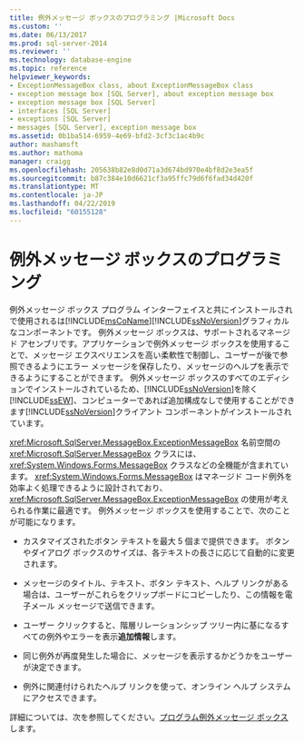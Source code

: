 ```yaml
---
title: 例外メッセージ ボックスのプログラミング |Microsoft Docs
ms.custom: ''
ms.date: 06/13/2017
ms.prod: sql-server-2014
ms.reviewer: ''
ms.technology: database-engine
ms.topic: reference
helpviewer_keywords:
- ExceptionMessageBox class, about ExceptionMessageBox class
- exception message box [SQL Server], about exception message box
- exception message box [SQL Server]
- interfaces [SQL Server]
- exceptions [SQL Server]
- messages [SQL Server], exception message box
ms.assetid: 0b1ba514-6959-4e69-bfd2-3cf3c1ac4b9c
author: mashamsft
ms.author: mathoma
manager: craigg
ms.openlocfilehash: 205638b82e8d0d71a3d674bd970e4bf8d2e3ea5f
ms.sourcegitcommit: b87c384e10d6621cf3a95ffc79d6f6fad34d420f
ms.translationtype: MT
ms.contentlocale: ja-JP
ms.lasthandoff: 04/22/2019
ms.locfileid: "60155128"
---
```

# <a name="exception-message-box-programming"></a>例外メッセージ ボックスのプログラミング
  例外メッセージ ボックス プログラム インターフェイスと共にインストールされで使用されるは[!INCLUDE[msCoName](../../includes/msconame-md.md)][!INCLUDE[ssNoVersion](../../includes/ssnoversion-md.md)]グラフィカルなコンポーネントです。 例外メッセージ ボックスは、サポートされるマネージド アセンブリです。アプリケーションで例外メッセージ ボックスを使用することで、メッセージ エクスペリエンスを高い柔軟性で制御し、ユーザーが後で参照できるようにエラー メッセージを保存したり、メッセージのヘルプを表示できるようにすることができます。 例外メッセージ ボックスのすべてのエディションでインストールされているため、[!INCLUDE[ssNoVersion](../../includes/ssnoversion-md.md)]を除く[!INCLUDE[ssEW](../../includes/ssew-md.md)]、コンピューターであれば追加構成なしで使用することができます[!INCLUDE[ssNoVersion](../../includes/ssnoversion-md.md)]クライアント コンポーネントがインストールされています。  
  
 <xref:Microsoft.SqlServer.MessageBox.ExceptionMessageBox> 名前空間の <xref:Microsoft.SqlServer.MessageBox> クラスには、<xref:System.Windows.Forms.MessageBox> クラスなどの全機能が含まれています。 <xref:System.Windows.Forms.MessageBox> はマネージド コード例外を効率よく処理できるように設計されており、<xref:Microsoft.SqlServer.MessageBox.ExceptionMessageBox> の使用が考えられる作業に最適です。 例外メッセージ ボックスを使用することで、次のことが可能になります。  
  
-   カスタマイズされたボタン テキストを最大 5 個まで提供できます。 ボタンやダイアログ ボックスのサイズは、各テキストの長さに応じて自動的に変更されます。  
  
-   メッセージのタイトル、テキスト、ボタン テキスト、ヘルプ リンクがある場合は、ユーザーがこれらをクリップボードにコピーしたり、この情報を電子メール メッセージで送信できます。  
  
-   ユーザー クリックすると、階層リレーションシップ ツリー内に基になるすべての例外やエラーを表示**追加情報**します。  
  
-   同じ例外が再度発生した場合に、メッセージを表示するかどうかをユーザーが決定できます。  
  
-   例外に関連付けられたヘルプ リンクを使って、オンライン ヘルプ システムにアクセスできます。  
  
 詳細については、次を参照してください。[プログラム例外メッセージ ボックス](../../../2014/database-engine/dev-guide/program-exception-message-box.md)します。  
  
  
